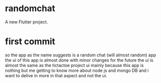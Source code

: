 # randomchat

A new Flutter project.
# first commit
so the app as the name suggests is a random chat (will almost random) app 
the ui of this app is almost done with minor changes for the future 
the ui is almost the same as the tictactoe project ui 
mainly because this app is nothing but me getting to know more about 
node js and mongo DB and i want to delive in more in that aspect and not the ui.




